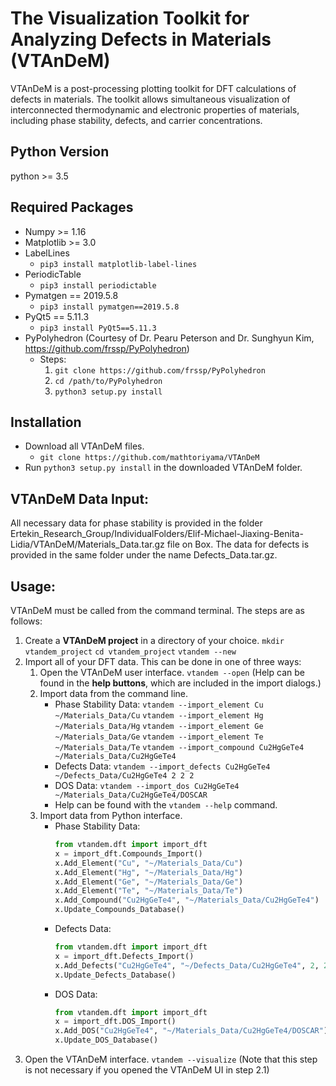 The Visualization Toolkit for Analyzing Defects in Materials (VTAnDeM)
======================================================================

VTAnDeM is a post-processing plotting toolkit for DFT calculations of defects in materials.
The toolkit allows simultaneous visualization of interconnected thermodynamic and electronic properties of materials, including phase stability, defects, and carrier concentrations.


Python Version
--------------
python >= 3.5


Required Packages
-----------------
- Numpy >= 1.16
- Matplotlib >= 3.0
- LabelLines
	- `pip3 install matplotlib-label-lines`
- PeriodicTable
	- `pip3 install periodictable`
- Pymatgen == 2019.5.8
	- `pip3 install pymatgen==2019.5.8`
- PyQt5 == 5.11.3
	- `pip3 install PyQt5==5.11.3`
- PyPolyhedron (Courtesy of Dr. Pearu Peterson and Dr. Sunghyun Kim, https://github.com/frssp/PyPolyhedron)
	- Steps:
		1. `git clone https://github.com/frssp/PyPolyhedron`
		2. `cd /path/to/PyPolyhedron`
		3. `python3 setup.py install`


Installation
---------------
- Download all VTAnDeM files.
	- `git clone https://github.com/mathtoriyama/VTAnDeM`
- Run `python3 setup.py install` in the downloaded VTAnDeM folder.


VTAnDeM Data Input:
-------------------
All necessary data for phase stability is provided in the folder Ertekin_Research_Group/IndividualFolders/Elif-Michael-Jiaxing-Benita-Lidia/VTAnDeM/Materials_Data.tar.gz file on Box.
The data for defects is provided in the same folder under the name Defects_Data.tar.gz.


Usage:
------
VTAnDeM must be called from the command terminal. The steps are as follows:
1. Create a **VTAnDeM project** in a directory of your choice.
	`mkdir vtandem_project`
	`cd vtandem_project`
	`vtandem --new`
2. Import all of your DFT data. This can be done in one of three ways:
	1. Open the VTAnDeM user interface.
		`vtandem --open`
		(Help can be found in the **help buttons**, which are included in the import dialogs.)
	2. Import data from the command line.
		- Phase Stability Data:
			`vtandem --import_element Cu ~/Materials_Data/Cu`
			`vtandem --import_element Hg ~/Materials_Data/Hg`
			`vtandem --import_element Ge ~/Materials_Data/Ge`
			`vtandem --import_element Te ~/Materials_Data/Te`
			`vtandem --import_compound Cu2HgGeTe4 ~/Materials_Data/Cu2HgGeTe4`
		- Defects Data:
			`vtandem --import_defects Cu2HgGeTe4 ~/Defects_Data/Cu2HgGeTe4 2 2 2`
		- DOS Data:
			`vtandem --import_dos Cu2HgGeTe4 ~/Materials_Data/Cu2HgGeTe4/DOSCAR`
		- Help can be found with the `vtandem --help` command.
	3. Import data from Python interface.
		- Phase Stability Data:
			```python
			from vtandem.dft import import_dft
			x = import_dft.Compounds_Import()
			x.Add_Element("Cu", "~/Materials_Data/Cu")
			x.Add_Element("Hg", "~/Materials_Data/Hg")
			x.Add_Element("Ge", "~/Materials_Data/Ge")
			x.Add_Element("Te", "~/Materials_Data/Te")
			x.Add_Compound("Cu2HgGeTe4", "~/Materials_Data/Cu2HgGeTe4")
			x.Update_Compounds_Database()
			```
		- Defects Data:
			```python
			from vtandem.dft import import_dft
			x = import_dft.Defects_Import()
			x.Add_Defects("Cu2HgGeTe4", "~/Defects_Data/Cu2HgGeTe4", 2, 2, 2)
			x.Update_Defects_Database()
			```
		- DOS Data:
			```python
			from vtandem.dft import import_dft
			x = import_dft.DOS_Import()
			x.Add_DOS("Cu2HgGeTe4", "~/Materials_Data/Cu2HgGeTe4/DOSCAR")
			x.Update_DOS_Database()
			```
3. Open the VTAnDeM interface.
	`vtandem --visualize`
	(Note that this step is not necessary if you opened the VTAnDeM UI in step 2.1)

